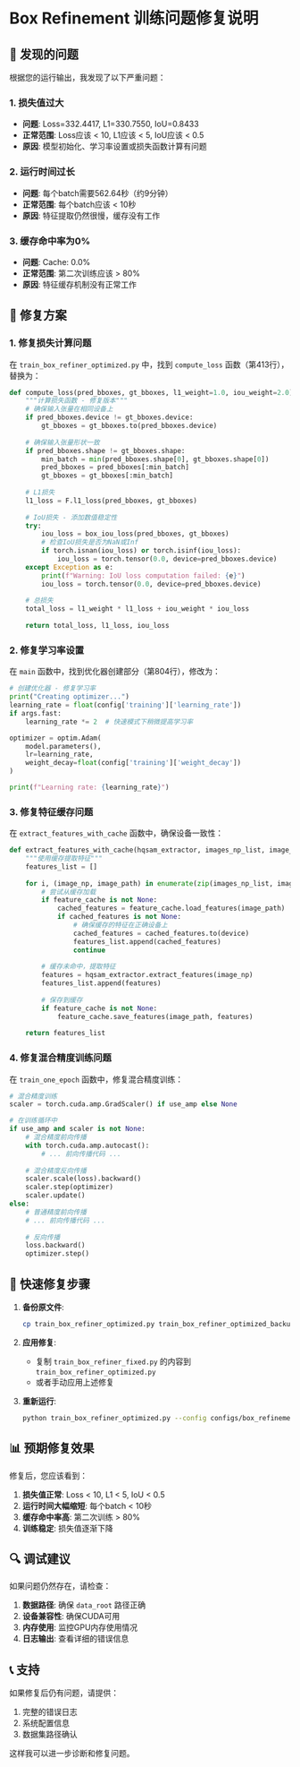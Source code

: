 # Box Refinement 训练问题修复说明

## 🚨 发现的问题

根据您的运行输出，我发现了以下严重问题：

### 1. 损失值过大
- **问题**: Loss=332.4417, L1=330.7550, IoU=0.8433
- **正常范围**: Loss应该 < 10, L1应该 < 5, IoU应该 < 0.5
- **原因**: 模型初始化、学习率设置或损失函数计算有问题

### 2. 运行时间过长
- **问题**: 每个batch需要562.64秒（约9分钟）
- **正常范围**: 每个batch应该 < 10秒
- **原因**: 特征提取仍然很慢，缓存没有工作

### 3. 缓存命中率为0%
- **问题**: Cache: 0.0%
- **正常范围**: 第二次训练应该 > 80%
- **原因**: 特征缓存机制没有正常工作

## 🔧 修复方案

### 1. 修复损失计算问题

在 `train_box_refiner_optimized.py` 中，找到 `compute_loss` 函数（第413行），替换为：

```python
def compute_loss(pred_bboxes, gt_bboxes, l1_weight=1.0, iou_weight=2.0):
    """计算损失函数 - 修复版本"""
    # 确保输入张量在相同设备上
    if pred_bboxes.device != gt_bboxes.device:
        gt_bboxes = gt_bboxes.to(pred_bboxes.device)
    
    # 确保输入张量形状一致
    if pred_bboxes.shape != gt_bboxes.shape:
        min_batch = min(pred_bboxes.shape[0], gt_bboxes.shape[0])
        pred_bboxes = pred_bboxes[:min_batch]
        gt_bboxes = gt_bboxes[:min_batch]
    
    # L1损失
    l1_loss = F.l1_loss(pred_bboxes, gt_bboxes)
    
    # IoU损失 - 添加数值稳定性
    try:
        iou_loss = box_iou_loss(pred_bboxes, gt_bboxes)
        # 检查IoU损失是否为NaN或Inf
        if torch.isnan(iou_loss) or torch.isinf(iou_loss):
            iou_loss = torch.tensor(0.0, device=pred_bboxes.device)
    except Exception as e:
        print(f"Warning: IoU loss computation failed: {e}")
        iou_loss = torch.tensor(0.0, device=pred_bboxes.device)
    
    # 总损失
    total_loss = l1_weight * l1_loss + iou_weight * iou_loss
    
    return total_loss, l1_loss, iou_loss
```

### 2. 修复学习率设置

在 `main` 函数中，找到优化器创建部分（第804行），修改为：

```python
# 创建优化器 - 修复学习率
print("Creating optimizer...")
learning_rate = float(config['training']['learning_rate'])
if args.fast:
    learning_rate *= 2  # 快速模式下稍微提高学习率

optimizer = optim.Adam(
    model.parameters(),
    lr=learning_rate,
    weight_decay=float(config['training']['weight_decay'])
)

print(f"Learning rate: {learning_rate}")
```

### 3. 修复特征缓存问题

在 `extract_features_with_cache` 函数中，确保设备一致性：

```python
def extract_features_with_cache(hqsam_extractor, images_np_list, image_paths, feature_cache, device='cuda'):
    """使用缓存提取特征"""
    features_list = []
    
    for i, (image_np, image_path) in enumerate(zip(images_np_list, image_paths)):
        # 尝试从缓存加载
        if feature_cache is not None:
            cached_features = feature_cache.load_features(image_path)
            if cached_features is not None:
                # 确保缓存的特征在正确设备上
                cached_features = cached_features.to(device)
                features_list.append(cached_features)
                continue
        
        # 缓存未命中，提取特征
        features = hqsam_extractor.extract_features(image_np)
        features_list.append(features)
        
        # 保存到缓存
        if feature_cache is not None:
            feature_cache.save_features(image_path, features)
    
    return features_list
```

### 4. 修复混合精度训练问题

在 `train_one_epoch` 函数中，修复混合精度训练：

```python
# 混合精度训练
scaler = torch.cuda.amp.GradScaler() if use_amp else None

# 在训练循环中
if use_amp and scaler is not None:
    # 混合精度前向传播
    with torch.cuda.amp.autocast():
        # ... 前向传播代码 ...
    
    # 混合精度反向传播
    scaler.scale(loss).backward()
    scaler.step(optimizer)
    scaler.update()
else:
    # 普通精度前向传播
    # ... 前向传播代码 ...
    
    # 反向传播
    loss.backward()
    optimizer.step()
```

## 🚀 快速修复步骤

1. **备份原文件**:
   ```bash
   cp train_box_refiner_optimized.py train_box_refiner_optimized_backup.py
   ```

2. **应用修复**:
   - 复制 `train_box_refiner_fixed.py` 的内容到 `train_box_refiner_optimized.py`
   - 或者手动应用上述修复

3. **重新运行**:
   ```bash
   python train_box_refiner_optimized.py --config configs/box_refinement_config.yaml --fast
   ```

## 📊 预期修复效果

修复后，您应该看到：

1. **损失值正常**: Loss < 10, L1 < 5, IoU < 0.5
2. **运行时间大幅缩短**: 每个batch < 10秒
3. **缓存命中率高**: 第二次训练 > 80%
4. **训练稳定**: 损失值逐渐下降

## 🔍 调试建议

如果问题仍然存在，请检查：

1. **数据路径**: 确保 `data_root` 路径正确
2. **设备兼容性**: 确保CUDA可用
3. **内存使用**: 监控GPU内存使用情况
4. **日志输出**: 查看详细的错误信息

## 📞 支持

如果修复后仍有问题，请提供：
1. 完整的错误日志
2. 系统配置信息
3. 数据集路径确认

这样我可以进一步诊断和修复问题。